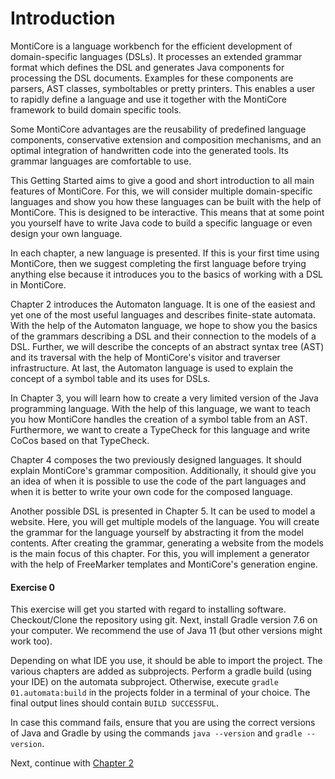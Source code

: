 # Introduction
MontiCore is a language workbench for the efficient development of domain-specific languages (DSLs).
It processes an extended grammar format which defines the DSL and generates Java components for processing the DSL documents.
Examples for these components are parsers, AST classes, symboltables or pretty printers.
This enables a user to rapidly define a language and use it together with the MontiCore framework to build domain specific tools.

Some MontiCore advantages are the reusability of predefined language components, conservative extension and composition mechanisms, and an optimal integration of handwritten code into the generated tools.
Its grammar languages are comfortable to use.

This Getting Started aims to give a good and short introduction to all main features of MontiCore.
For this, we will consider multiple domain-specific languages and show you how these languages can be built with the help of MontiCore.
This is designed to be interactive.
This means that at some point you yourself have to write Java code to build a specific language or even design your own language.

In each chapter, a new language is presented.
If this is your first time using MontiCore, then we suggest completing the first language before trying anything else because it introduces you to the basics of working with a DSL in MontiCore.

Chapter 2 introduces the Automaton language.
It is one of the easiest and yet one of the most useful languages and describes finite-state automata.
With the help of the Automaton language, we hope to show you the basics of the grammars describing a DSL and their connection to the models of a DSL.
Further, we will describe the concepts of an abstract syntax tree (AST) and its traversal with the help of MontiCore's visitor and traverser infrastructure.
At last, the Automaton language is used to explain the concept of a symbol table and its uses for DSLs.

In Chapter 3, you will learn how to create a very limited version of the Java programming language.
With the help of this language, we want to teach you how MontiCore handles the creation of a symbol table from an AST.
Furthermore, we want to create a TypeCheck for this language and write CoCos based on that TypeCheck.

Chapter 4 composes the two previously designed languages.
It should explain MontiCore's grammar composition.
Additionally, it should give you an idea of when it is possible to use the code of the part languages and when it is better to write your own code for the composed language.

Another possible DSL is presented in Chapter 5.
It can be used to model a website.
Here, you will get multiple models of the language.
You will create the grammar for the language yourself by abstracting it from the model contents.
After creating the grammar, generating a website from the models is the main focus of this chapter.
For this, you will implement a generator with the help of FreeMarker templates and MontiCore's generation engine.

#### Exercise 0
This exercise will get you started with regard to installing software.
Checkout/Clone the repository using git.
Next, install Gradle version 7.6 on your computer.
We recommend the use of Java 11 (but other versions might work too).

Depending on what IDE you use, it should be able to import the project.
The various chapters are added as subprojects.
Perform a gradle build (using your IDE) on the automata subproject.
Otherwise, execute  `gradle 01.automata:build` in the projects folder in a terminal of your choice.
The final output lines should contain `BUILD SUCCESSFUL`.

In case this command fails, ensure that you are using the correct versions
of Java and Gradle by using the commands `java --version` and
`gradle --version`. 

Next, continue with [Chapter 2](01.automata/README.md)
